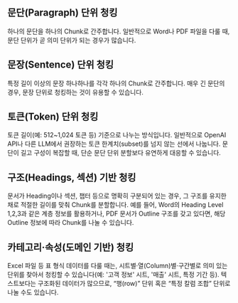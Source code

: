 ## 문단(Paragraph) 단위 청킹
하나의 문단을 하나의 Chunk로 간주합니다.
일반적으로 Word나 PDF 파일을 다룰 때, 문단 단위가 곧 의미 단위가 되는 경우가 많습니다.


##  문장(Sentence) 단위 청킹
특정 길이 이상의 문장 하나하나를 각각 하나의 Chunk로 간주합니다.
매우 긴 문단의 경우, 문장 단위로 청킹하는 것이 유용할 수 있습니다.

## 토큰(Token) 단위 청킹
토큰 길이(예: 512~1,024 토큰 등) 기준으로 나누는 방식입니다.
일반적으로 OpenAI API나 다른 LLM에서 권장하는 토큰 한계치(subset)를 넘지 않는 선에서 나눕니다.
문단이 길고 구성이 복잡할 때, 단순 문단 단위 분할보다 유연하게 대응할 수 있습니다.

## 구조(Headings, 섹션) 기반 청킹
문서가 Heading이나 섹션, 챕터 등으로 명확히 구분되어 있는 경우, 그 구조를 유지한 채로 적절한 길이를 맞춰 Chunk를 분할합니다.
예를 들어, Word의 Heading Level 1,2,3과 같은 계층 정보를 활용하거나, PDF 문서가 Outline 구조를 갖고 있다면, 해당 Outline 정보에 따라 Chunk를 나눌 수 있습니다.

## 카테고리·속성(도메인 기반) 청킹
Excel 파일 등 표 형식 데이터를 다룰 때는, 시트별·열(Column)별·구간별로 의미 있는 단위를 찾아서 청킹할 수 있습니다(예: '고객 정보' 시트, '매출' 시트, 특정 기간 등).
텍스트보다는 구조화된 데이터가 많으므로, “행(row)” 단위 혹은 “특정 칼럼 조합” 단위로 나눌 수도 있습니다.